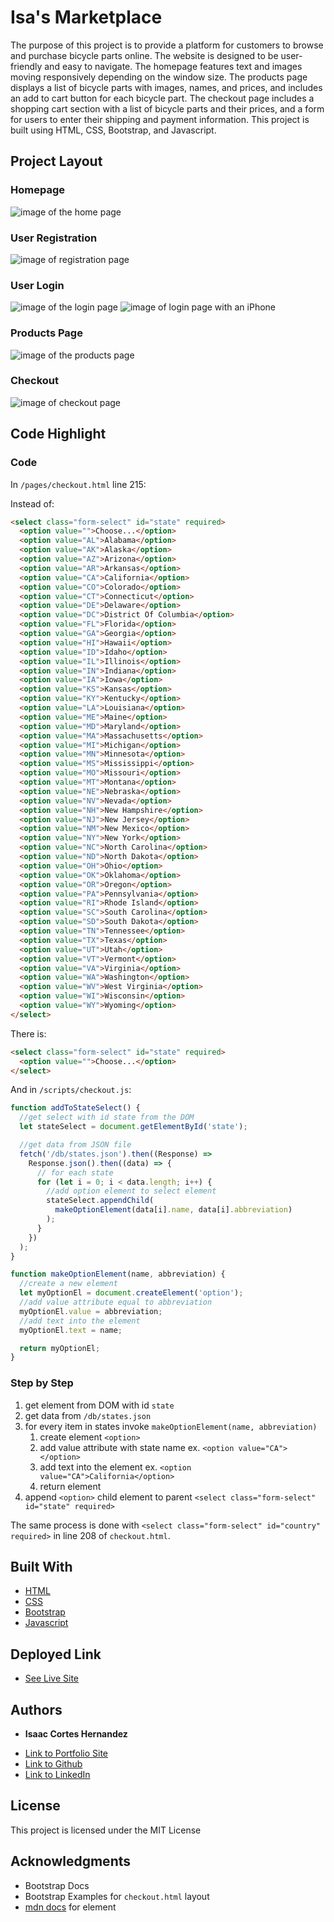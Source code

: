 # Isa's Marketplace

The purpose of this project is to provide a platform for customers to browse and purchase bicycle parts online. The website is designed to be user-friendly and easy to navigate. The homepage features text and images moving responsively depending on the window size. The products page displays a list of bicycle parts with images, names, and prices, and includes an add to cart button for each bicycle part. The checkout page includes a shopping cart section with a list of bicycle parts and their prices, and a form for users to enter their shipping and payment information. This project is built using HTML, CSS, Bootstrap, and Javascript.
## Project Layout
### Homepage
![image of the home page](images/readme/index.png)

### User Registration
![image of registration page](images/readme/registration.png)

### User Login
![image of the login page](images/readme/login.png)
![image of login page with an iPhone](images/readme/login(iPhone%2012%20Pro).png)

### Products Page
![image of the products page](images/readme/products.png)

### Checkout

![image of checkout page](images/readme/checkout.png)

## Code Highlight

### Code

In `/pages/checkout.html` line 215:

Instead of:

```html
<select class="form-select" id="state" required>
  <option value="">Choose...</option>
  <option value="AL">Alabama</option>
  <option value="AK">Alaska</option>
  <option value="AZ">Arizona</option>
  <option value="AR">Arkansas</option>
  <option value="CA">California</option>
  <option value="CO">Colorado</option>
  <option value="CT">Connecticut</option>
  <option value="DE">Delaware</option>
  <option value="DC">District Of Columbia</option>
  <option value="FL">Florida</option>
  <option value="GA">Georgia</option>
  <option value="HI">Hawaii</option>
  <option value="ID">Idaho</option>
  <option value="IL">Illinois</option>
  <option value="IN">Indiana</option>
  <option value="IA">Iowa</option>
  <option value="KS">Kansas</option>
  <option value="KY">Kentucky</option>
  <option value="LA">Louisiana</option>
  <option value="ME">Maine</option>
  <option value="MD">Maryland</option>
  <option value="MA">Massachusetts</option>
  <option value="MI">Michigan</option>
  <option value="MN">Minnesota</option>
  <option value="MS">Mississippi</option>
  <option value="MO">Missouri</option>
  <option value="MT">Montana</option>
  <option value="NE">Nebraska</option>
  <option value="NV">Nevada</option>
  <option value="NH">New Hampshire</option>
  <option value="NJ">New Jersey</option>
  <option value="NM">New Mexico</option>
  <option value="NY">New York</option>
  <option value="NC">North Carolina</option>
  <option value="ND">North Dakota</option>
  <option value="OH">Ohio</option>
  <option value="OK">Oklahoma</option>
  <option value="OR">Oregon</option>
  <option value="PA">Pennsylvania</option>
  <option value="RI">Rhode Island</option>
  <option value="SC">South Carolina</option>
  <option value="SD">South Dakota</option>
  <option value="TN">Tennessee</option>
  <option value="TX">Texas</option>
  <option value="UT">Utah</option>
  <option value="VT">Vermont</option>
  <option value="VA">Virginia</option>
  <option value="WA">Washington</option>
  <option value="WV">West Virginia</option>
  <option value="WI">Wisconsin</option>
  <option value="WY">Wyoming</option>
</select>
```

There is:

```html
<select class="form-select" id="state" required>
  <option value="">Choose...</option>
</select>
```
And in `/scripts/checkout.js`:

```javascript
function addToStateSelect() {
  //get select with id state from the DOM
  let stateSelect = document.getElementById('state');

  //get data from JSON file
  fetch('/db/states.json').then((Response) =>
    Response.json().then((data) => {
      // for each state
      for (let i = 0; i < data.length; i++) {
        //add option element to select element
        stateSelect.appendChild(
          makeOptionElement(data[i].name, data[i].abbreviation)
        );
      }
    })
  );
}

function makeOptionElement(name, abbreviation) {
  //create a new element
  let myOptionEl = document.createElement('option');
  //add value attribute equal to abbreviation
  myOptionEl.value = abbreviation;
  //add text into the element
  myOptionEl.text = name;

  return myOptionEl;
}
```
### Step by Step

1. get element from DOM with id `state`
2. get data from `/db/states.json`
3. for every item in states invoke `makeOptionElement(name, abbreviation)`
   1. create element `<option>`
   2. add value attribute with state name ex. `<option value="CA"></option>`
   3. add text into the element ex. `<option value="CA">California</option>`
   4. return element
4. append `<option>` child element to parent `<select class="form-select" id="state" required>`

The same process is done with `<select class="form-select" id="country" required>` in line 208 of `checkout.html`.
## Built With

* [HTML](https://developer.mozilla.org/en-US/docs/Web/HTML)
* [CSS](https://developer.mozilla.org/en-US/docs/Web/CSS)
* [Bootstrap](https://getbootstrap.com/docs/5.3/getting-started/introduction/)
* [Javascript](https://developer.mozilla.org/en-US/docs/Web/JavaScript)

## Deployed Link

* [See Live Site](https://isas-marketplace.vercel.app/)


## Authors

* **Isaac Cortes Hernandez** 

- [Link to Portfolio Site](https://portfolio.isaaccortes.com)
- [Link to Github](https://github.com/icortes)
- [Link to LinkedIn](https://www.linkedin.com/cortes-isaac)

## License

This project is licensed under the MIT License 

## Acknowledgments

* Bootstrap Docs
* Bootstrap Examples for `checkout.html` layout
* [mdn docs](https://developer.mozilla.org/en-US/docs/Web/API/Element) for element